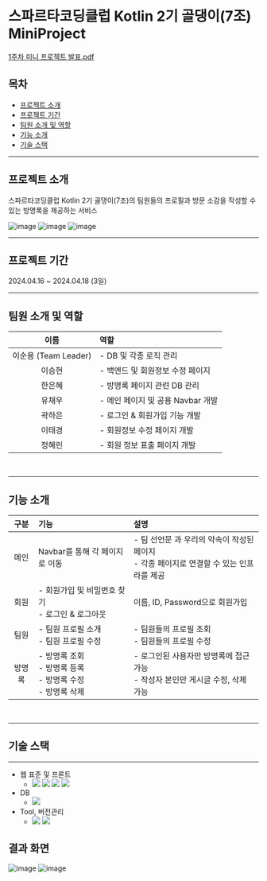# 스파르타코딩클럽 Kotlin 2기 골댕이(7조) MiniProject

[1주차 미니 프로젝트 발표.pdf](https://github.com/spartaCodingGoldangyi/miniproject/files/15031950/1.pdf)

## 목차
+ [프로젝트 소개](#프로젝트-소개)
+ [프로젝트 기간](#프로젝트-기간)
+ [팀원 소개 및 역할](#팀원-소개-및-역할)
+ [기능 소개](#기능-소개)
+ [기술 스택](#기술-스택)
---  
## 프로젝트 소개
스파르타코딩클럽 Kotlin 2기 골댕이(7조)의 팀원들의 프로필과 방문 소감을 작성할 수 있는 방명록을 제공하는 서비스
<br/>

![image](https://github.com/spartaCodingGoldangyi/miniproject/assets/47583083/0f8c9cd6-1366-4bd8-a2d5-114825d7af73)
![image](https://github.com/spartaCodingGoldangyi/miniproject/assets/47583083/f898178c-c25f-44db-aeb9-a3a99455b690)
![image](https://github.com/spartaCodingGoldangyi/miniproject/assets/47583083/7ff8d3dc-4367-4511-b34c-845d3845a170)

---
## 프로젝트 기간
2024.04.16 ~ 2024.04.18 (3일)
<br/>

---

 ## 팀원 소개 및 역할
 | 이름               | 역할                                |
 |:------------------:|:------------------------------------|
 |이순용 (Team Leader)|- DB 및 각종 로직 관리 |
 |이승현              |- 백엔드 및 회원정보 수정 페이지 |
 |한은혜              |- 방명록 페이지 관련 DB 관리 |
 |유채우              |- 메인 페이지 및 공용 Navbar 개발 |
 |곽하은              |- 로그인 & 회원가입 기능 개발 |
 |이태경              |- 회원정보 수정 페이지 개발 |
 |정혜린              |- 회원 정보 표출 페이지 개발 |
<br/>  

---  

## 기능 소개

| 구분 | 기능 | 설명 |
| :--: | :-- | :-- |
| 메인 | Navbar를 통해 각 페이지로 이동 | - 팀 선언문 과 우리의 약속이 작성된 페이지 <br/> - 각종 페이지로 연결할 수 있는 인프라를 제공 |
| 회원 | - 회원가입 및 비밀번호 찾기<br/> - 로그인 & 로그아웃 | 이름, ID, Password으로 회원가입 |
| 팀원 | - 팀원 프로필 소개  <br/> - 팀원 프로필 수정 | - 팀원들의 프로필 조회 <br/> - 팀원들의 프로필 수정|
| 방명록 | - 방명록 조회<br/> - 방명록 등록<br/> - 방명록 수정<br/> - 방명록 삭제 | - 로그인된 사용자만 방명록에 접근 가능<br/> - 작성자 본인만 게시글 수정, 삭제 가능
<br/>  

----

## 기술 스택
---
+ 웹 표준 및 프론트
  + <img src="https://img.shields.io/badge/HTML5-E34F26?style=flat-square&logo=HTML5&logoColor=FFFFFF"/> <img src="https://img.shields.io/badge/CSS3-1572B6?style=flat-square&logo=CSS3&logoColor=FFFFFF"/> <img src="https://img.shields.io/badge/javascript-F7DF1E?style=flat-square&logo=javascript&logoColor=ffffff"/> <img src="https://img.shields.io/badge/jquery-0769AD?style=flat-square&logo=jquery&logoColor=FFFFFF"/>
+ DB
  + <img src="https://img.shields.io/badge/Firebase-FFCA28?style=flat-square&amp;logo=firebase&amp;logoColor=black">
+ Tool, 버전관리
  + <img src="https://img.shields.io/badge/VScode-007ACC?style=flat-square&logo=visualstudiocode&logoColor=fff"/> <img src="https://img.shields.io/badge/git-F05032?style=flat-square&logo=git&logoColor=FFFFFF"/>

## 결과 화면

![image](https://github.com/spartaCodingGoldangyi/miniproject/assets/47583083/c3be596d-ff7c-4384-a9e5-26b1eecf0640)
![image](https://github.com/spartaCodingGoldangyi/miniproject/assets/47583083/bb70e175-6989-42a4-a12f-081b14191ee1)
